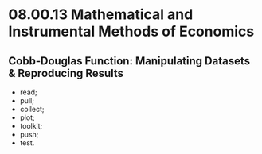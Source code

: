 # 08.00.13 Mathematical and Instrumental Methods of Economics
## Cobb-Douglas Function: Manipulating Datasets & Reproducing Results
- read;
- pull;
- collect;
- plot;
- toolkit;
- push;
- test.
